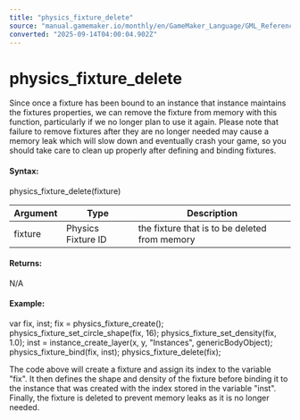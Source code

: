 ```yaml
---
title: "physics_fixture_delete"
source: "manual.gamemaker.io/monthly/en/GameMaker_Language/GML_Reference/Physics/Fixtures/physics_fixture_delete.htm"
converted: "2025-09-14T04:00:04.902Z"
---
```


# physics\_fixture\_delete

Since once a fixture has been bound to an instance that instance maintains the fixtures properties, we can remove the fixture from memory with this function, particularly if we no longer plan to use it again. Please note that failure to remove fixtures after they are no longer needed may cause a memory leak which will slow down and eventually crash your game, so you should take care to clean up properly after defining and binding fixtures.

#### Syntax:

physics\_fixture\_delete(fixture)

| Argument | Type | Description |
| --- | --- | --- |
| fixture | Physics Fixture ID | the fixture that is to be deleted from memory |

#### Returns:

N/A

#### Example:

var fix, inst;
fix = physics\_fixture\_create();
physics\_fixture\_set\_circle\_shape(fix, 16);
physics\_fixture\_set\_density(fix, 1.0);
inst = instance\_create\_layer(x, y, "Instances", genericBodyObject);
physics\_fixture\_bind(fix, inst);
physics\_fixture\_delete(fix);

The code above will create a fixture and assign its index to the variable "fix". It then defines the shape and density of the fixture before binding it to the instance that was created with the index stored in the variable "inst". Finally, the fixture is deleted to prevent memory leaks as it is no longer needed.